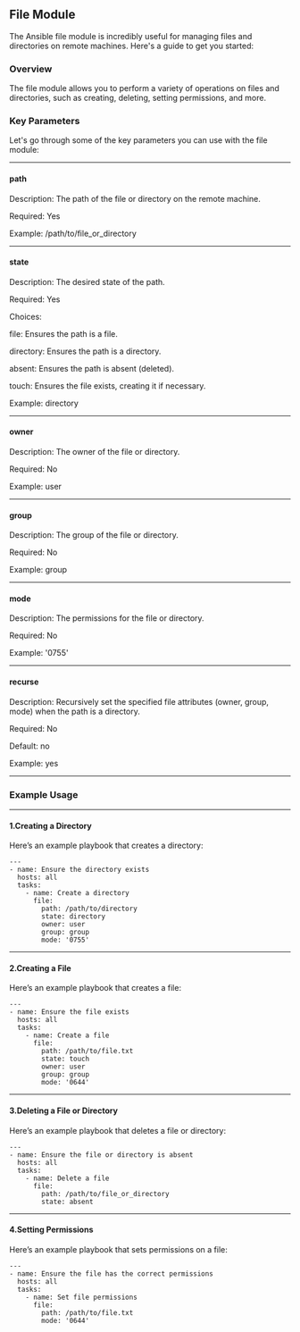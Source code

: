 ## File Module
The Ansible file module is incredibly useful for managing files and directories on remote machines. Here's a guide to get you started:

### Overview
The file module allows you to perform a variety of operations on files and directories, such as creating, deleting, setting permissions, and more.

### Key Parameters
Let's go through some of the key parameters you can use with the file module:

---

#### path

Description: The path of the file or directory on the remote machine.

Required: Yes

Example: /path/to/file_or_directory


---

#### state

Description: The desired state of the path.

Required: Yes

Choices:

file: Ensures the path is a file.

directory: Ensures the path is a directory.

absent: Ensures the path is absent (deleted).

touch: Ensures the file exists, creating it if necessary.

Example: directory


---

#### owner

Description: The owner of the file or directory.

Required: No

Example: user

---

#### group

Description: The group of the file or directory.

Required: No

Example: group

---

#### mode

Description: The permissions for the file or directory.

Required: No

Example: '0755'

---

#### recurse

Description: Recursively set the specified file attributes (owner, group, mode) when the path is a directory.

Required: No

Default: no

Example: yes

---

### Example Usage

---


#### 1.Creating a Directory
Here’s an example playbook that creates a directory:

```
---
- name: Ensure the directory exists
  hosts: all
  tasks:
    - name: Create a directory
      file:
        path: /path/to/directory
        state: directory
        owner: user
        group: group
        mode: '0755'
```

---


#### 2.Creating a File
Here’s an example playbook that creates a file:
```
---
- name: Ensure the file exists
  hosts: all
  tasks:
    - name: Create a file
      file:
        path: /path/to/file.txt
        state: touch
        owner: user
        group: group
        mode: '0644'
```

---


#### 3.Deleting a File or Directory
Here’s an example playbook that deletes a file or directory:

```
---
- name: Ensure the file or directory is absent
  hosts: all
  tasks:
    - name: Delete a file
      file:
        path: /path/to/file_or_directory
        state: absent
```

---


#### 4.Setting Permissions
Here’s an example playbook that sets permissions on a file:

```
---
- name: Ensure the file has the correct permissions
  hosts: all
  tasks:
    - name: Set file permissions
      file:
        path: /path/to/file.txt
        mode: '0644'
```

